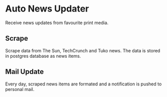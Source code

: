 # Auto News Updater

Receive news updates from favourite print media.

## Scrape
Scrape data from The Sun, TechCrunch and Tuko news. The data is stored in postgres database as news items.

## Mail Update
Every day, scraped news items are formated and a notification is pushed to personal mail.
